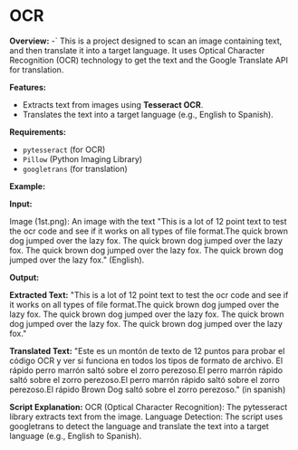 # OCR
**Overview:**
    -` This is a project designed to scan an image containing text, and then translate it into a target language. It uses Optical Character Recognition (OCR) technology to get the text and the Google Translate API for translation.


**Features:**
   - Extracts text from images using **Tesseract OCR**.
- Translates the text into a target language (e.g., English to Spanish).


**Requirements:**
  - `pytesseract` (for OCR)
- `Pillow` (Python Imaging Library)
- `googletrans` (for translation)

**Example:**

**Input:**

Image (1st.png): An image with the text "This is a lot of 12 point text to test the ocr code and see if it works on all types of file format.The quick brown dog jumped over the lazy fox. The quick brown dog jumped over the lazy fox. The quick brown dog jumped over the lazy fox. The quick brown dog jumped over the lazy fox." (English).

**Output:**

**Extracted Text:**
"This is a lot of 12 point text to test the ocr code and see if it works on all types of file format.The quick brown dog jumped over the lazy fox. The quick brown dog jumped over the lazy fox. The quick brown dog jumped over the lazy fox. The quick brown dog jumped over the lazy fox."

**Translated Text:**
"Este es un montón de texto de 12 puntos para probar el código OCR y ver si funciona en todos los tipos de formato de archivo. El rápido perro marrón saltó sobre el zorro perezoso.El perro marrón rápido saltó sobre el zorro perezoso.El perro marrón rápido saltó sobre el zorro perezoso.El rápido Brown Dog saltó sobre el zorro perezoso." (in spanish)

**Script Explanation:**
   OCR (Optical Character Recognition): The pytesseract library extracts text from the image.
   Language Detection: The script uses googletrans to detect the language and translate the text into a target language (e.g., English to Spanish).



